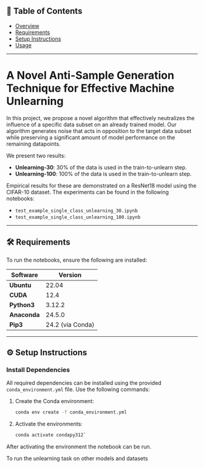 ## 📑 Table of Contents
- [Overview](#a-novel-anti-sample-generation-technique-for-effective-machine-unlearning)
- [Requirements](##requirements)
- [Setup Instructions](##setup-instructions)
- [Usage](#usage)

---

# A Novel Anti-Sample Generation Technique for Effective Machine Unlearning

In this project, we propose a novel algorithm that effectively neutralizes the influence of a specific data subset on an already trained model. Our algorithm generates noise that acts in opposition to the target data subset while preserving a significant amount of model performance on the remaining datapoints. 

We present two results:  
- **Unlearning-30**: 30% of the data is used in the train-to-unlearn step.  
- **Unlearning-100**: 100% of the data is used in the train-to-unlearn step.  

Empirical results for these are demonstrated on a ResNet18 model using the CIFAR-10 dataset. The experiments can be found in the following notebooks:  
- `test_example_single_class_unlearning_30.ipynb`  
- `test_example_single_class_unlearning_100.ipynb`  

---

## 🛠️ Requirements
To run the notebooks, ensure the following are installed:

| Software      | Version   |
|---------------|-----------|
| **Ubuntu**    | 22.04     |
| **CUDA**      | 12.4      |
| **Python3**    | 3.12.2    |
| **Anaconda**  | 24.5.0    |
| **Pip3**       | 24.2 (via Conda) |

---

## ⚙️ Setup Instructions

### Install Dependencies
All required dependencies can be installed using the provided `conda_environment.yml` file. Use the following commands:

1. Create the Conda environment:
   ```bash
   conda env create -f conda_environment.yml  
2. Activate the environments:
   ```bash
   conda activate condapy312`  

After activating the environment the notebook can be run.  

To run the unlearning task on other models and datasets



